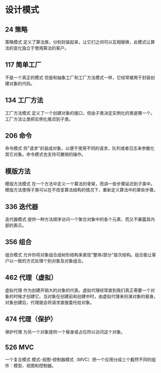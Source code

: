 # 设计模式

## 24 策略
策略模式 定义了算法族，分别封装起来，让它们之间可以互相替换，此模式让算法的变化独立于使用算法的客户。

## 117 简单工厂
不是一个真正的模式 但是和抽象工厂和工厂方法模式一样，它经常被用于封装创建对象的代码。

## 134 工厂方法
工厂方法模式 定义了一个创建对象的接口，但由子类决定实例化的类是哪一个。工厂方法让类把实例化推迟到子类。

## 206 命令
命令模式 将"请求"封装成对象，以便于使用不同的请求，队列或者日志来参数化其它对象。命令模式也支持可撤销的操作。

## 模版方法
模版方法模式 在一个方法中定义一个算法的骨架，而讲一些步骤延迟到子类中。模版方法使得子类可以在不改变算法结构的情况下，重新定义算法中的某些步骤。

## 336 迭代器
迭代器模式 提供一种方法顺序访问一个聚合对象中的各个元素，而又不暴露其内部的表示。

## 356 组合
组合模式 允许你将对象组合成树形结构来表现"整体/部分"层次结构。组合能让客户以一致的方式处理个别对象及对象组合。

## 462 代理（虚拟）
虚拟代理 作为创建开销大的对象的代表。虚拟代理经常直到我们真正需要一个对象的时候才创建它。当对象在创建前和创建中时，由虚拟代理来扮演对象的替身。对象创建后，代理就会将请求直接委托给对象。

## 474 代理（保护）
保护代理 为另一个对象提供一个替身或占位符以访问这个对象。

## 526 MVC
一个复合模式 模式-视图-控制器模式（MVC）把一个应用分成三个截然不同的组件：模型、视图和控制器。
